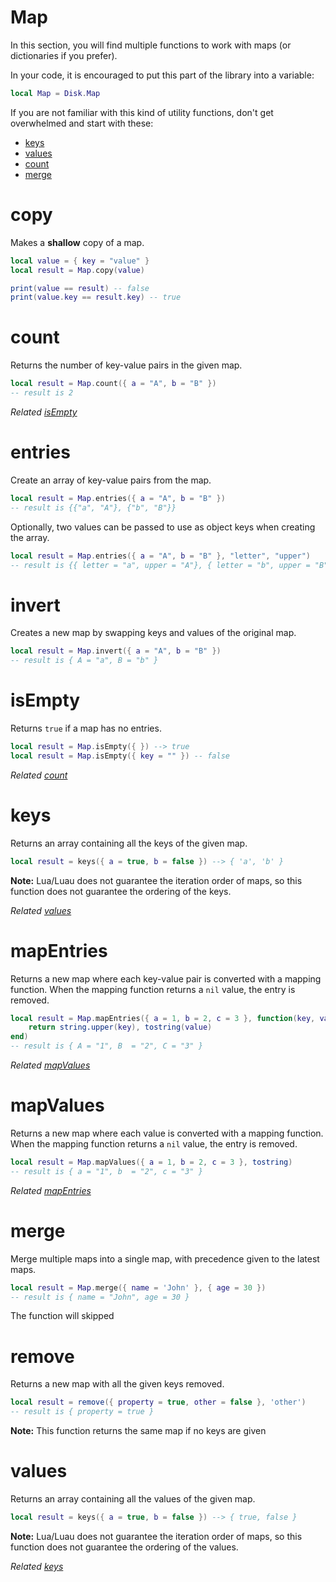 # Map

In this section, you will find multiple functions to work with maps (or dictionaries if you prefer).

In your code, it is encouraged to put this part of the library into a variable:

```lua
local Map = Disk.Map
```

If you are not familiar with this kind of utility functions, don't get overwhelmed and start with these:

- [keys](#keys)
- [values](#values)
- [count](#count)
- [merge](#merge)

# copy

Makes a **shallow** copy of a map.

```lua
local value = { key = "value" }
local result = Map.copy(value)

print(value == result) -- false
print(value.key == result.key) -- true
```

# count

Returns the number of key-value pairs in the given map.

```lua
local result = Map.count({ a = "A", b = "B" })
-- result is 2
```

*Related [isEmpty](#isEmpty)*

# entries

Create an array of key-value pairs from the map.

```lua
local result = Map.entries({ a = "A", b = "B" })
-- result is {{"a", "A"}, {"b", "B"}}
```

Optionally, two values can be passed to use as object keys when creating the array.

```lua
local result = Map.entries({ a = "A", b = "B" }, "letter", "upper")
-- result is {{ letter = "a", upper = "A"}, { letter = "b", upper = "B"}}
```

# invert

Creates a new map by swapping keys and values of the original map.

```lua
local result = Map.invert({ a = "A", b = "B" })
-- result is { A = "a", B = "b" }
```

# isEmpty

Returns `true` if a map has no entries.

```lua
local result = Map.isEmpty({ }) --> true
local result = Map.isEmpty({ key = "" }) -- false
```

*Related [count](#count)*

# keys

Returns an array containing all the keys of the given map.

```lua
local result = keys({ a = true, b = false }) --> { 'a', 'b' }
```

**Note:** Lua/Luau does not guarantee the iteration order of maps, so this function does not guarantee the ordering of the keys.

*Related [values](#values)*

# mapEntries

Returns a new map where each key-value pair is converted with a mapping function. When the mapping function returns a `nil` value, the entry is removed.

```lua
local result = Map.mapEntries({ a = 1, b = 2, c = 3 }, function(key, value)
    return string.upper(key), tostring(value)
end)
-- result is { A = "1", B  = "2", C = "3" }
```

*Related [mapValues](#mapValues)*

# mapValues

Returns a new map where each value is converted with a mapping function. When the mapping function returns a `nil` value, the entry is removed.

```lua
local result = Map.mapValues({ a = 1, b = 2, c = 3 }, tostring)
-- result is { a = "1", b  = "2", c = "3" }
```

*Related [mapEntries](#mapEntries)*

# merge

Merge multiple maps into a single map, with precedence given to the latest maps.

```lua
local result = Map.merge({ name = 'John' }, { age = 30 })
-- result is { name = "John", age = 30 }
```

The function will skipped

# remove

Returns a new map with all the given keys removed.

```lua
local result = remove({ property = true, other = false }, 'other')
-- result is { property = true }
```

**Note:** This function returns the same map if no keys are given

# values

Returns an array containing all the values of the given map.

```lua
local result = keys({ a = true, b = false }) --> { true, false }
```

**Note:** Lua/Luau does not guarantee the iteration order of maps, so this function does not guarantee the ordering of the values.

*Related [keys](#keys)*
